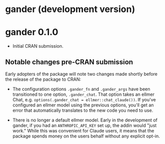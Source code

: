 # gander (development version)

# gander 0.1.0

* Initial CRAN submission.

## Notable changes pre-CRAN submission

Early adopters of the package will note two changes made shortly before the 
release of the package to CRAN:

* The configuration options `.gander_fn` and `.gander_args` have been 
  transitioned to one option, `.gander_chat`. That option takes an ellmer Chat, e.g. 
  `options(.gander_chat = ellmer::chat_claude())`.
  If you've configured an ellmer model using the previous options, you'll get
  an error that automatically translates to the new code you need to use.
  
* There is no longer a default ellmer model. Early in the development
  of gander, if you had an `ANTHROPIC_API_KEY` set up, the addin would
  "just work." While this was convenient for Claude users, it means that the 
  package spends money on the users behalf without any explicit opt-in.
